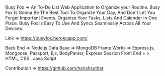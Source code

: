 Busy Fox => An To-Do List Web Application to Organize your Routine.
Busy Fox Is Gonna Be The Best Tool To Organize Your Day, And Don't Let You Forget Important Events.
Organize Your Tasks, Lists And Calender In One Place. Busy Fox Is Easy To Use And Syncs Seamlessly Across All Your Devices.


Link => https://busyfox.herokuapp.com/ 

Back End => Node.js
Data Base => MongoDB
Frame Works => Express.js, Mongoose, Passport, Ejs, BodyParser, Express Session
Front End = > HTML, CSS , Java Script

Contribution => https://github.com/harishsuthar
